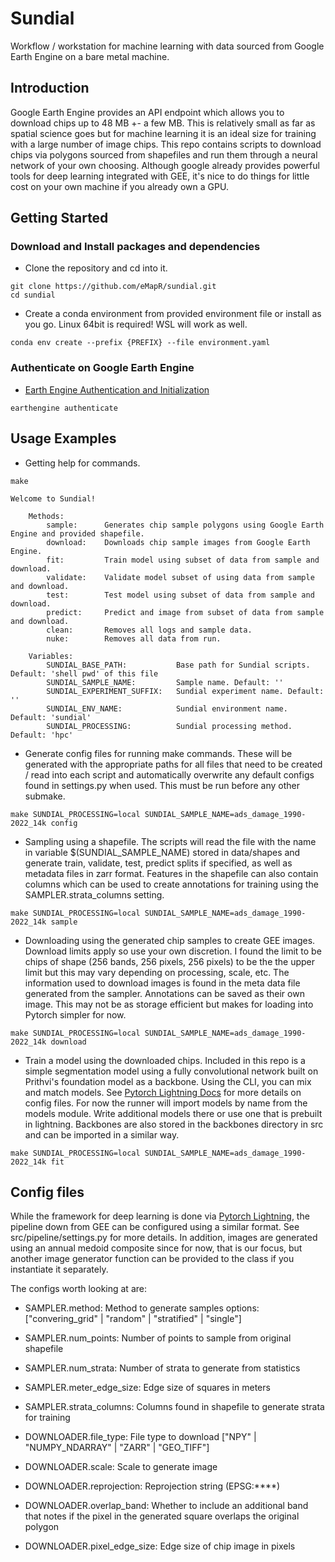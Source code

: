 # Sundial
Workflow / workstation for machine learning with data sourced from Google Earth Engine on a bare metal machine.

## Introduction

Google Earth Engine provides an API endpoint which allows you to download chips up to 48 MB +- a few MB. This is relatively small as far as spatial science goes but for machine learning it is an ideal size for training with a large number of image chips. This repo contains scripts to download chips via polygons sourced from shapefiles and run them through a neural network of your own choosing. Although google already provides powerful tools for deep learning integrated with GEE, it's nice to do things for little cost on your own machine if you already own a GPU.

## Getting Started

### Download and Install packages and dependencies

- Clone the repository and cd into it. 

```
git clone https://github.com/eMapR/sundial.git
cd sundial
```

- Create a conda environment from provided environment file or install as you go. Linux 64bit is required! WSL will work as well.

```
conda env create --prefix {PREFIX} --file environment.yaml
```

### Authenticate on Google Earth Engine

- [Earth Engine Authentication and Initialization](https://developers.google.com/earth-engine/guides/auth)

```
earthengine authenticate
```

## Usage Examples

- Getting help for commands.

```Shell
make

Welcome to Sundial!

    Methods:
        sample:      Generates chip sample polygons using Google Earth Engine and provided shapefile.
        download:    Downloads chip sample images from Google Earth Engine.
        fit:         Train model using subset of data from sample and download.
        validate:    Validate model subset of using data from sample and download.
        test:        Test model using subset of data from sample and download.
        predict:     Predict and image from subset of data from sample and download.
        clean:       Removes all logs and sample data.
        nuke:        Removes all data from run.

    Variables:
        SUNDIAL_BASE_PATH:           Base path for Sundial scripts. Default: 'shell pwd' of this file
        SUNDIAL_SAMPLE_NAME:         Sample name. Default: ''
        SUNDIAL_EXPERIMENT_SUFFIX:   Sundial experiment name. Default: ''
        SUNDIAL_ENV_NAME:            Sundial environment name. Default: 'sundial'
        SUNDIAL_PROCESSING:          Sundial processing method. Default: 'hpc'
```

- Generate config files for running make commands. These will be generated with the appropriate paths for all files that need to be created / read into each script and automatically overwrite any default configs found in settings.py when used. This must be run before any other submake.
```Shell
make SUNDIAL_PROCESSING=local SUNDIAL_SAMPLE_NAME=ads_damage_1990-2022_14k config
```

- Sampling using a shapefile. The scripts will read the file with the name in variable $(SUNDIAL_SAMPLE_NAME) stored in data/shapes and generate train, validate, test, predict splits if specified, as well as metadata files in zarr format. Features in the shapefile can also contain columns which can be used to create annotations for training using the SAMPLER.strata_columns setting.
```Shell
make SUNDIAL_PROCESSING=local SUNDIAL_SAMPLE_NAME=ads_damage_1990-2022_14k sample
```

- Downloading using the generated chip samples to create GEE images. Download limits apply so use your own discretion. I found the limit to be chips of shape (256 bands, 256 pixels, 256 pixels) to be the the upper limit but this may vary depending on processing, scale, etc. The information used to download images is found in the meta data file generated from the sampler. Annotations can be saved as their own image. This may not be as storage efficient but makes for loading into Pytorch simpler for now.
```Shell
make SUNDIAL_PROCESSING=local SUNDIAL_SAMPLE_NAME=ads_damage_1990-2022_14k download
```

- Train a model using the downloaded chips. Included in this repo is a simple segmentation model using a fully convolutional network built on Prithvi's foundation model as a backbone. Using the CLI, you can mix and match models. See [Pytorch Lightning Docs](https://lightning.ai/docs/pytorch/stable/cli/lightning_cli.html) for more details on config files. For now the runner will import models by name from the models module. Write additional models there or use one that is prebuilt in lightning. Backbones are also stored in the backbones directory in src and can be imported in a similar way.
```Shell
make SUNDIAL_PROCESSING=local SUNDIAL_SAMPLE_NAME=ads_damage_1990-2022_14k fit
```

## Config files

While the framework for deep learning is done via [Pytorch Lightning](https://lightning.ai/docs/pytorch/stable/cli/lightning_cli.html), the pipeline down from GEE can be configured using a similar format. See src/pipeline/settings.py for more details. In addition, images are generated using an annual medoid composite since for now, that is our focus, but another image generator function can be provided to the class if you instantiate it separately.

The configs worth looking at are:
  - SAMPLER.method: Method to generate samples options: ["convering_grid" | "random" | "stratified" | "single"]
  - SAMPLER.num_points: Number of points to sample from original shapefile
  - SAMPLER.num_strata: Number of strata to generate from statistics
  - SAMPLER.meter_edge_size: Edge size of squares in meters
  - SAMPLER.strata_columns: Columns found in shapefile to generate strata for training

  - DOWNLOADER.file_type: File type to download ["NPY" | "NUMPY_NDARRAY" | "ZARR" | "GEO_TIFF"]
  - DOWNLOADER.scale: Scale to generate image
  - DOWNLOADER.reprojection: Reprojection string (EPSG:****)
  - DOWNLOADER.overlap_band: Whether to include an additional band that notes if the pixel in the generated square overlaps the original polygon
  - DOWNLOADER.pixel_edge_size: Edge size of chip image in pixels
